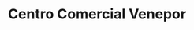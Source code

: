 ---
title: "Centro Comercial Venepor"
url: /valera/centro-comercial-venepor/
shop: Einkaufszentrum
---